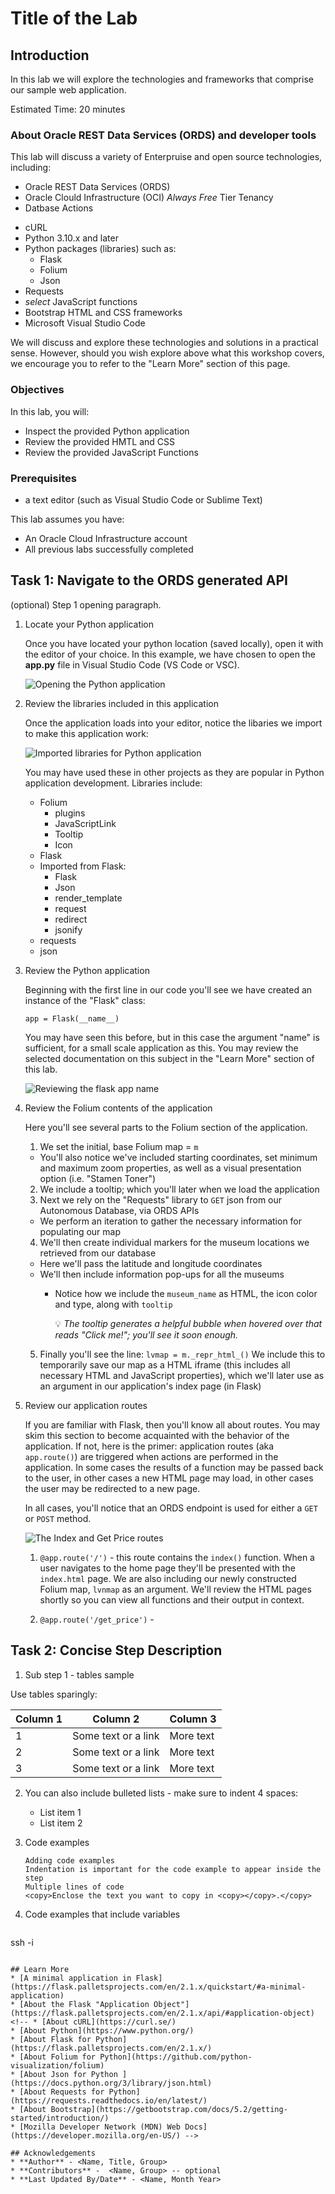 # Title of the Lab

## Introduction

In this lab we will explore the technologies and frameworks that comprise our sample web application.

Estimated Time: 20 minutes

### About Oracle REST Data Services (ORDS) and developer tools 
This lab will discuss a variety of Enterpruise and open source technologies, including: 
- Oracle REST Data Services (ORDS)
- Oracle Clould Infrastructure (OCI) <i>Always Free</i> Tier Tenancy
- Datbase Actions
<!-- I'm actually not sure about cURL, but I don't want to forget it -->
<!-- Make sure any changes here are also included in the Learn More section - we'll want to include those resources as well  -->
- cURL
- Python 3.10.x and later 
- Python packages (libraries) such as: 
  - Flask 
  - Folium 
  - Json
 - Requests 
- <i>select</i> JavaScript functions 
- Bootstrap HTML and CSS frameworks
- Microsoft Visual Studio Code 

We will discuss and explore these technologies and solutions in a practical sense. However, should you wish explore above what this workshop covers, we encourage you to refer to the "Learn More" section of this page. 

### Objectives

In this lab, you will:
* Inspect the provided Python application 
* Review the provided HMTL and CSS
* Review the provided JavaScript Functions

### Prerequisites
<!-- At least for this lab, do we even need prerequisites? -->
* a text editor (such as Visual Studio Code or Sublime Text)

This lab assumes you have:
* An Oracle Cloud Infrastructure account
* All previous labs successfully completed

<!-- *This is the "fold" - below items are collapsed by default* -->

## Task 1: Navigate to the ORDS generated API
<!-- What is the mechanism to provide users with the app, html, etc? -->
(optional) Step 1 opening paragraph.

1. Locate your Python application

    Once you have located your python location (saved locally), open it with the editor of your choice. In this example, we have chosen to open the <b>app.py</b> file in Visual Studio Code (VS Code or VSC). 

    ![Opening the Python application](images/right-click-to-open-app.png)

2. Review the libraries included in this application 

    Once the application loads into your editor, notice the libaries we import to make this application work: 

    ![Imported libraries for Python application](images/imported-libraries-for-application.png)

    You may have used these in other projects as they are popular in Python application development. Libraries include: 
    <!-- Should probably include brief descriptions of all these and what we will use them for -->
    - Folium
      - plugins
      - JavaScriptLink
      - Tooltip
      - Icon
    - Flask
    - Imported from Flask:
      - Flask 
      - Json
      - render_template
      - request
      - redirect
      - jsonify
    - requests
    - json 


4. Review the Python application

    Beginning with the first line in our code you'll see we have created an instance of the "Flask" class: 

      ```app = Flask(__name__)```

    You may have seen this before, but in this case the argument "name" is sufficient, for a small scale application as this. You may review the selected documentation on this subject in the "Learn More" section of this lab. 

    ![Reviewing the flask app name](images/first-line-flask-app-name.png)

5. Review the Folium contents of the application

    Here you'll see several parts to the Folium section of the application. 
    1. We set the initial, base Folium map = `m`
      - You'll also notice we've included starting coordinates, set minimum and maximum zoom properties, as well as a visual presentation option (i.e. "Stamen Toner")
    2. We include a tooltip; which you'll later when we load the application 
    3. Next we rely on the "Requests" library to `GET` json from our Autonomous Database, via ORDS APIs
      - We perform an iteration to gather the necessary information for populating our map
    4. We'll then create individual markers for the museum locations we retrieved from our database 
      - Here we'll pass the latitude and longitude coordinates
      - We'll then include information pop-ups for all the museums
        - Notice how we include the `museum_name` as HTML, the icon color and type, along with `tooltip`

          :bulb: <i>The tooltip generates a helpful bubble when hovered over that reads "Click me!"; you'll see it soon enough.</i>
    5. Finally you'll see the line: 
    `lvmap = m._repr_html_()`
    We include this to temporarily save our map as a HTML iframe (this includes all necessary HTML and JavaScript properties), which we'll later use as an argument in our application's index page (in Flask)

6. Review our application routes

    If you are familiar with Flask, then you'll know all about routes. You may skim this section to become acquainted with the behavior of the application. If not, here is the primer: application routes (aka `app.route()`) are triggered when actions are performed in the application. In some cases the results of a function may be passed back to the user, in other cases a new HTML page may load, in other cases the user may be redirected to a new page.

    In all cases, you'll notice that an ORDS endpoint is used for either a `GET` or `POST` method.

      ![The Index and Get Price routes](images/app-route-index-and-get-price.png)

      1. `@app.route('/')` - this route contains the `index()` function. When a user navigates to the home page they'll be presented with the `index.html` page. We are also including our newly constructed Folium map, `lvnmap` as an argument. We'll review the HTML pages shortly so you can view all functions and their output in context.

      2. `@app.route('/get_price')` - 


    
    
      


    

## Task 2: Concise Step Description

1. Sub step 1 - tables sample

  Use tables sparingly:

  | Column 1 | Column 2 | Column 3 |
  | --- | --- | --- |
  | 1 | Some text or a link | More text  |
  | 2 |Some text or a link | More text |
  | 3 | Some text or a link | More text |

2. You can also include bulleted lists - make sure to indent 4 spaces:

    - List item 1
    - List item 2

3. Code examples

    ```
    Adding code examples
  	Indentation is important for the code example to appear inside the step
    Multiple lines of code
  	<copy>Enclose the text you want to copy in <copy></copy>.</copy>
    ```

4. Code examples that include variables

	```
  <copy>ssh -i <ssh-key-file></copy>
  ```

## Learn More
* [A minimal application in Flask](https://flask.palletsprojects.com/en/2.1.x/quickstart/#a-minimal-application)
* [About the Flask "Application Object"](https://flask.palletsprojects.com/en/2.1.x/api/#application-object)
<!-- * [About cURL](https://curl.se/)
* [About Python](https://www.python.org/)
* [About Flask for Python](https://flask.palletsprojects.com/en/2.1.x/)
* [About Folium for Python](https://github.com/python-visualization/folium)
* [About Json for Python ](https://docs.python.org/3/library/json.html)
* [About Requests for Python](https://requests.readthedocs.io/en/latest/)
* [About Bootstrap](https://getbootstrap.com/docs/5.2/getting-started/introduction/)
* [Mozilla Developer Network (MDN) Web Docs](https://developer.mozilla.org/en-US/) -->

## Acknowledgements
* **Author** - <Name, Title, Group>
* **Contributors** -  <Name, Group> -- optional
* **Last Updated By/Date** - <Name, Month Year>
